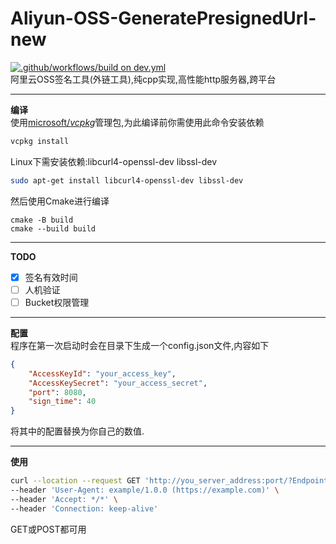 # Aliyun-OSS-GeneratePresignedUrl-new
[![.github/workflows/build on dev.yml](https://github.com/suibian12562/Aliyun-OSS-SignServer-new/actions/workflows/build%20on%20dev.yml/badge.svg)](https://github.com/suibian12562/Aliyun-OSS-SignServer-new/actions/workflows/build%20on%20dev.yml)<br>
阿里云OSS签名工具(外链工具),纯cpp实现,高性能http服务器,跨平台
***
**编译**<br>
使用[microsoft/_vcpkg_](https://github.com/microsoft/vcpkg)管理包,为此编译前你需使用此命令安装依赖<br>
```BASH
vcpkg install
```
Linux下需安装依赖:libcurl4-openssl-dev libssl-dev
```BASH
sudo apt-get install libcurl4-openssl-dev libssl-dev
```

然后使用Cmake进行编译
```SHELL
cmake -B build
cmake --build build
```
***
**TODO**  
- [X] 签名有效时间  
- [ ] 人机验证  
- [ ] Bucket权限管理  
***
**配置**  
程序在第一次启动时会在目录下生成一个config.json文件,内容如下
```json
{
    "AccessKeyId": "your_access_key",
    "AccessKeySecret": "your_access_secret",
    "port": 8080,
    "sign_time": 40
}
```
将其中的配置替换为你自己的数值.
***
**使用**  
```BASH
curl --location --request GET 'http://you_server_address:port/?Endpoint=example&Bucket=example&GetobjectUrlName=example' \
--header 'User-Agent: example/1.0.0 (https://example.com)' \
--header 'Accept: */*' \
--header 'Connection: keep-alive'
```
GET或POST都可用
